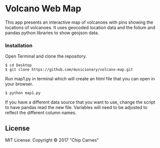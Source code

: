 # Volcano Web Map

This app presents an interactive map of volcanoes with pins showing the locations of volcanoes. It uses geocoded location data and the folium and pandas python libraries to show geojson data.

### Installation

Open Terminal and clone the repository.  
```
$ cd Desktop
$ git clone https://github.com/musicionary/volcano-map.git
```

Run map1.py in terminal which will create an html file that you can open in your browser.
```
$ python map1.py
```

If you have a different data source that you want to use, change the script to have pandas read the new file.  Variables will need to be adjusted to reflect the different column names.

License
-------

MIT License. Copyright &copy; 2017 "Chip Carnes"
